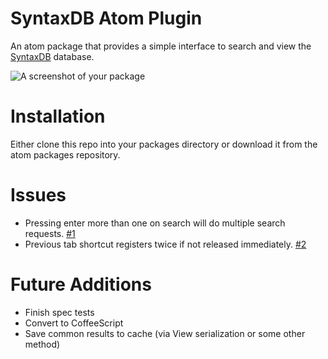 # SyntaxDB Atom Plugin

An atom package that provides a simple interface to search and view the [SyntaxDB](https://syntaxdb.com/) database.

![A screenshot of your package](https://f.cloud.github.com/assets/69169/2290250/c35d867a-a017-11e3-86be-cd7c5bf3ff9b.gif)

# Installation
Either clone this repo into your packages directory or download it from the atom packages repository.

# Issues
- Pressing enter more than one on search will do multiple search requests. [#1](https://github.com/Coteh/syntaxdb-atom-plugin/issues/1)
- Previous tab shortcut registers twice if not released immediately. [#2](https://github.com/Coteh/syntaxdb-atom-plugin/issues/2)

# Future Additions
- Finish spec tests
- Convert to CoffeeScript
- Save common results to cache (via View serialization or some other method)
